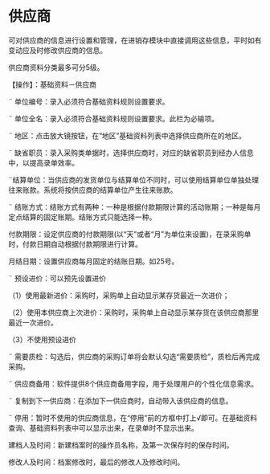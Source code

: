 # 供应商

可对供应商的信息进行设置和管理，在进销存模块中直接调用这些信息，平时如有变动应及时修改供应商的信息。

供应商资料分类最多可分5级。

【操作】：基础资料－供应商

¨ 单位编号：录入必须符合基础资料规则设置要求。

¨ 单位全名：录入必须符合基础资料规则设置要求。此栏为必输项。

¨ 地区：点击放大镜按钮，在“地区”基础资料列表中选择供应商所在的地区。

¨ 缺省职员：录入采购类单据时，选择供应商时，对应的缺省职员到经办人信息中，以提高录单效率。

¨结算单位：当供应商的发货单位与结算单位不同时，可以使用结算单位单独处理往来账款。系统将按供应商的结算单位产生往来账款。

¨ 结账方式：结账方式有两种：一种是根据付款期限计算的活动账期；一种是每月定点结算的固定账期。结账方式只能选择一种。

付款期限：设定供应商的付款期限(以“天”或者“月”为单位来设置)，在录采购单时，付款日期自动根据付款期限进行计算。

月结日期：设置供应商每月固定的结账日期。如25号。

¨ 预设进价：可以预先设置进价

（1）使用最新进价：采购时，采购单上自动显示某存货最近一次进价；

（2）使用本供应商上次进价：采购时，采购单上自动显示某存货在该供应商那里最近一次进价。

（3）不使用预设进价

¨ 需要质检：勾选后，供应商的采购订单将会默认勾选“需要质检”，质检后再完成采购。

¨ 供应商备用：软件提供8个供应商备用字段，用于处理用户的个性化信息需求。

¨ 复制到下一供应商：在添加下一供应商时，自动带入该供应商的信息。

¨ 停用：暂时不使用的供应商信息，在“停用”前的方框中打上√即可。在基础资料查询、基础资料列表中可以显示出来，在录单时不显示出来。

建档人及时间：新建档案时的操作员名称，及第一次保存时的保存时间。

修改人及时间：档案修改时，最后的修改人及修改时间。
